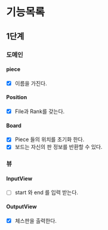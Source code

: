 # 기능목록

## 1단계

### 도메인

#### piece

- [x] 이름을 가진다.

#### Position

- [x] File과 Rank를 갖는다.

#### Board

- [x] Piece 들의 위치를 초기화 한다.
- [x] 보드는 자신의 판 정보를 반환할 수 있다.

### 뷰

#### InputView

- [ ] start 와 end 를 입력 받는다.

#### OutputView

- [x] 체스판을 출력한다.
